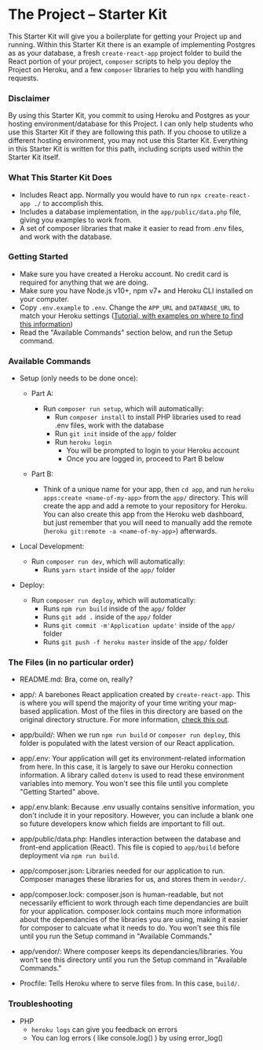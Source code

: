 # The Project – Starter Kit

This Starter Kit will give you a boilerplate for getting your Project up and running. Within this Starter Kit there is an example of implementing Postgres as
as your database, a fresh `create-react-app` project folder to build the React portion of your project, `composer` scripts to help you deploy 
the Project on Heroku, and a few `composer` libraries to help you with handling requests.

### Disclaimer

By using this Starter Kit, you commit to using Heroku and Postgres as your hosting environment/database for this Project. I can only help students who use this 
Starter Kit if they are following this path. If you choose to utilize a different hosting environment, you may not use this Starter Kit. Everything in this
Starter Kit is written for this path, including scripts used within the Starter Kit itself.

### What This Starter Kit Does

* Includes React app. Normally you would have to run `npx create-react-app ./` to accomplish this.
* Includes a database implementation, in the `app/public/data.php` file, giving you examples to work from.
* A set of composer libraries that make it easier to read from .env files, and work with the database. 

### Getting Started

* Make sure you have created a Heroku account. No credit card is required for anything that we are doing.
* Make sure you have Node.js v10+, npm v7+ and Heroku CLI installed on your computer.
* Copy `.env.example` to `.env`. Change the `APP_URL` and `DATABASE_URL` to match your Heroku settings ([Tutorial, with examples on where to find this information](https://www.youtube.com/watch?v=Yejm3x-46Tc))
* Read the "Available Commands" section below, and run the Setup command.

### Available Commands

* Setup (only needs to be done once):
    * Part A: 
        * Run `composer run setup`, which will automatically:
            * Run `composer install` to install PHP libraries used to read .env files, work with the database
            * Run `git init` inside of the `app/` folder
            * Run `heroku login`
                * You will be prompted to login to your Heroku account
                * Once you are logged in, proceed to Part B below

    * Part B: 
        * Think of a unique name for your app, then `cd app`, and run `heroku apps:create <name-of-my-app>` from the `app/` directory. This will create the app
        and add a remote to your repository for Heroku. You can also create this app from the Heroku web dashboard, but just remember that you will need
        to manually add the remote (`heroku git:remote -a <name-of-my-app>`) afterwards.

* Local Development: 
    * Run `composer run dev`, which will automatically:
        * Runs `yarn start` inside of the `app/` folder

* Deploy: 
    * Run `composer run deploy`, which will automatically:
        * Runs `npm run build` inside of the `app/` folder
        * Runs `git add .` inside of the `app/` folder
        * Runs `git commit -m'Application update'` inside of the `app/` folder
        * Runs `git push -f heroku master` inside of the `app/` folder

### The Files (in no particular order)

* README.md: Bra, come on, really?

* app/: A barebones React application created by `create-react-app`. This is where you will spend the majority of your time writing your map-based application.
Most of the files in this directory are based on the original directory structure. For more information, [check this out](https://github.com/facebook/create-react-app).

* app/build/: When we run `npm run build` or `composer run deploy`, this folder is populated with the latest version of our React application.

* app/.env: Your application will get its environment-related information from here. In this case, it is largely to save our Heroku connection information. A library
called `dotenv` is used to read these environment variables into memory. You won't see this file until you complete "Getting Started" above.

* app/.env.blank: Because .env usually contains sensitive information, you don't include it in your repository. However, you can include a blank one so future 
developers know which fields are important to fill out.

* app/public/data.php: Handles interaction between the database and front-end application (React). This file is copied to `app/build` before deployment via `npm run build`.

* app/composer.json: Libraries needed for our application to run. Composer manages these libraries for us, and stores them in `vendor/`. 

* app/composer.lock: composer.json is human-readable, but not necessarily efficient to work through each time dependancies are built for your application. composer.lock 
contains much more information about the dependancies of the libraries you are using, making it easier for composer to calcuate what it needs to do. You won't see 
this file until you run the Setup command in "Available Commands."

* app/vendor/: Where composer keeps its dependancies/libraries. You won't see this directory until you run the Setup command in "Available Commands."

* Procfile: Tells Heroku where to serve files from. In this case, `build/`.


### Troubleshooting

* PHP
    * `heroku logs` can give you feedback on errors
    * You can log errors ( like console.log() ) by using error_log()